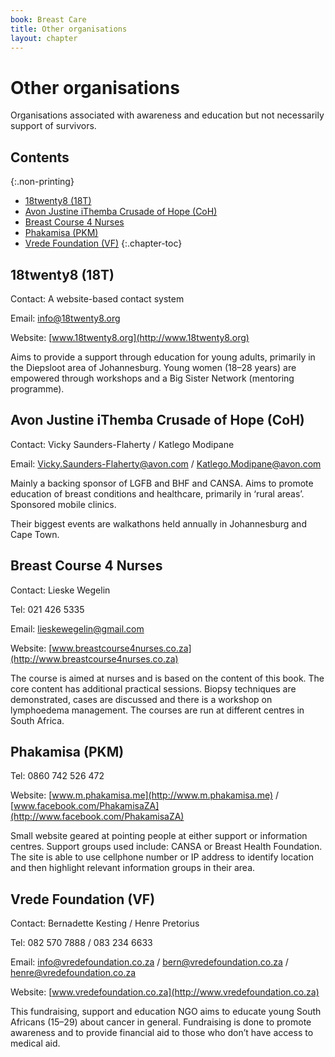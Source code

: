 ```yaml
---
book: Breast Care
title: Other organisations
layout: chapter
---
```


# Other organisations

Organisations associated with awareness and education but not necessarily support of survivors.

## Contents
{:.non-printing}

*   [18twenty8 (18T)](#twenty8-18t)
*   [Avon Justine iThemba Crusade of Hope (CoH)](#avon-justine-ithemba-crusade-of-hope-coh)
*   [Breast Course 4 Nurses](#breast-course-4-nurses)
*   [Phakamisa (PKM)](#phakamisa-pkm)
*   [Vrede Foundation (VF)](#vrede-foundation-vf)
{:.chapter-toc}

## 18twenty8 (18T)

Contact: A website-based contact system

Email: [info@18twenty8.org](mailto:info@18twenty8.org)

Website: [www.18twenty8.org](http://www.18twenty8.org)

Aims to provide a support through education for young adults, primarily in the Diepsloot area of Johannesburg. Young women (18–28 years) are empowered through workshops and a Big Sister Network (mentoring programme). 

## Avon Justine iThemba Crusade of Hope (CoH)

Contact: Vicky Saunders-Flaherty / Katlego Modipane 

Email: [Vicky.Saunders-Flaherty@avon.com](mailto:Vicky.Saunders-Flaherty@avon.com) / [Katlego.Modipane@avon.com](mailto:Katlego.Modipane@avon.com)

Mainly a backing sponsor of LGFB and BHF and CANSA. Aims to promote education of breast conditions and healthcare, primarily in ‘rural areas’. Sponsored mobile clinics.

Their biggest events are walkathons held annually in Johannesburg and Cape Town.

## Breast Course 4 Nurses

Contact: Lieske Wegelin

Tel: 021 426 5335

Email: [lieskewegelin@gmail.com](mailto:lieskewegelin@gmail.com)

Website: [www.breastcourse4nurses.co.za](http://www.breastcourse4nurses.co.za)

The course is aimed at nurses and is based on the content of this book. The core content has additional practical sessions. Biopsy techniques are demonstrated, cases are discussed and there is a workshop on lymphoedema management. The courses are run at different centres in South Africa. 

## Phakamisa (PKM)

Tel: 0860 742 526 472

Website: [www.m.phakamisa.me](http://www.m.phakamisa.me) / [www.facebook.com/PhakamisaZA](http://www.facebook.com/PhakamisaZA)

Small website geared at pointing people at either support or information centres. Support groups used include: CANSA or Breast Health Foundation. The site is able to use cellphone number or IP address to identify location and then highlight relevant information groups in their area. 

## Vrede Foundation (VF)

Contact: Bernadette Kesting / Henre Pretorius

Tel: 082 570 7888 / 083 234 6633

Email: [info@vredefoundation.co.za](mailto:info@vredefoundation.co.za) / [bern@vredefoundation.co.za](mailto:bern@vredefoundation.co.za) / [henre@vredefoundation.co.za](mailto:henre@vredefoundation.co.za) 

Website: [www.vredefoundation.co.za](http://www.vredefoundation.co.za)

This fundraising, support and education NGO aims to educate young South Africans (15–29) about cancer in general. Fundraising is done to promote awareness and to provide financial aid to those who don’t have access to medical aid. 